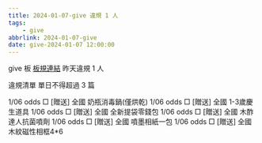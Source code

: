 ```yaml
---
title: 2024-01-07-give 違規 1 人
tags:
    - give
abbrlink: 2024-01-07-give
date: give-2024-01-07 12:00:00
---
```

give 板 [板規連結](https://www.ptt.cc/bbs/give/M.1612495900.A.C32.html)
昨天違規 1 人
<!-- more -->

違規清單
單日不得超過 3 篇

1/06 odds □ [贈送] 全國 奶瓶消毒鍋(僅烘乾)
1/06 odds □ [贈送] 全國 1-3歲慶生道具
1/06 odds □ [贈送] 全國 全新提袋零錢包
1/06 odds □ [贈送] 全國 木酢達人抗菌噴劑
1/06 odds □ [贈送] 全國 噴墨相紙一包
1/06 odds □ [贈送] 全國 木紋磁性相框4*6